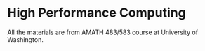 # High Performance Computing

All the materials are from AMATH 483/583 course at University of Washington.